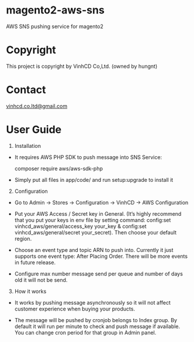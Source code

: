 # magento2-aws-sns
AWS SNS pushing service for magento2

# Copyright
This project is copyright by VinhCD Co,Ltd. (owned by hungnt)

# Contact
vinhcd.co.ltd@gmail.com

# User Guide
  
 1. Installation
 
 - It requires AWS PHP SDK to push message into SNS Service:
 
   composer require aws/aws-sdk-php
 
 - Simply put all files in app/code/ and run setup:upgrade to install it
 
 
 2. Configuration
 
 - Go to Admin → Stores → Configuration → VinhCD → AWS Configuration
 
 - Put your AWS Access / Secret key in General. (It’s highly recommend that you put your keys in env file by setting command: config:set vinhcd_aws/general/access_key your_key & config:set vinhcd_aws/general/secret your_secret). Then choose your default region.
 
 - Choose an event type and topic ARN to push into. Currently it just supports one event type: After Placing Order. There will be more events in future release.
 
 - Configure max number message send per queue and number of days old it will not be send.
 
 
 3. How it works
 
 - It works by pushing message asynchronously so it will not affect customer experience when buying your products.
 
 - The message will be pushed by cronjob belongs to Index group. By default it will run per minute to check and push message if available. You can change cron period for that group in Admin panel.
